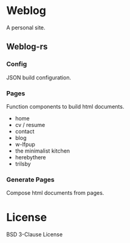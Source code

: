 # Weblog

A personal site.

## Weblog-rs

### Config

JSON build configuration.

### Pages

Function components to build html documents.

- home
- cv / resume
- contact
- blog
- w-lfpup
- the minimalist kitchen
- herebythere
- trilsby

### Generate Pages

Compose html documents from pages.

# License

BSD 3-Clause License
